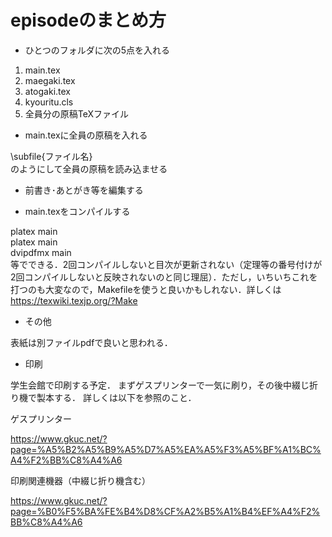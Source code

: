 ﻿# episodeのまとめ方

- ひとつのフォルダに次の5点を入れる

1. main.tex
2. maegaki.tex
3. atogaki.tex
4. kyouritu.cls
5. 全員分の原稿TeXファイル

- main.texに全員の原稿を入れる

\subfile{ファイル名}  
のようにして全員の原稿を読み込ませる

- 前書き･あとがき等を編集する

- main.texをコンパイルする

platex main  
platex main  
dvipdfmx main  
等でできる．2回コンパイルしないと目次が更新されない（定理等の番号付けが2回コンパイルしないと反映されないのと同じ理屈）．ただし，いちいちこれを打つのも大変なので，Makefileを使うと良いかもしれない．詳しくは
https://texwiki.texjp.org/?Make

- その他

表紙は別ファイルpdfで良いと思われる．

- 印刷

学生会館で印刷する予定．
まずゲスプリンターで一気に刷り，その後中綴じ折り機で製本する．
詳しくは以下を参照のこと．

ゲスプリンター

https://www.gkuc.net/?page=%A5%B2%A5%B9%A5%D7%A5%EA%A5%F3%A5%BF%A1%BC%A4%F2%BB%C8%A4%A6

印刷関連機器（中綴じ折り機含む）

https://www.gkuc.net/?page=%B0%F5%BA%FE%B4%D8%CF%A2%B5%A1%B4%EF%A4%F2%BB%C8%A4%A6